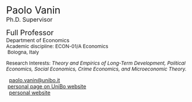 <span style="font-size: 20pt; color: var(--global-theme-color);"> Paolo Vanin </span> <br> <span style="font-size: 12pt; color: var(--global-theme-color);"> Ph.D. Supervisor </span>

<span style="font-size: 15pt;"> Full Professor </span> <br> Department of Economics <br> <span style="font-size: 10pt;"> Academic discipline: ECON-01/A Economics </span> <br> <span style="font-size: 10pt;"> <i class="fa-solid fa-location-dot"></i> &nbsp;Bologna, Italy</span>

<p style="font-size: 10pt;"> Research Interests: <i> Theory and Empirics of Long-Term Development, Political Economics, Social Economics, Crime Economics, and Microeconomic Theory. </i></p>

<span style="vertical-align: middle; line-height: 1; color: var(--global-theme-color);"><i class="fa-solid fa-envelope"></i></span>&nbsp;&nbsp;<a href="mailto:paolo.vanin@unibo.it">paolo.vanin@unibo.it</a> <br>
<i class="fa-solid fa-landmark" style="color: var(--global-theme-color);"></i> &nbsp;[personal page on UniBo website](https://www.unibo.it/sitoweb/paolo.vanin/en) <br>
<span style="vertical-align: middle; line-height: 1; color: var(--global-theme-color);"><i class="fa-solid fa-globe"></i></span>&nbsp;&nbsp;<a href="https://sites.google.com/site/paolovanin/">personal website</a>
